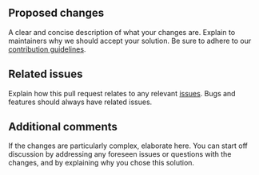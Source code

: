 ## Proposed changes

A clear and concise description of what your changes are. Explain to
maintainers why we should accept your solution. Be sure to adhere to our
[contribution guidelines](https://github.com/LastTalon/matter-hooks/blob/main/CONTRIBUTING.md).

## Related issues

Explain how this pull request relates to any relevant
[issues](https://github.com/LastTalon/matter-hooks/issues). Bugs and features
should always have related issues.

## Additional comments

If the changes are particularly complex, elaborate here. You can start off
discussion by addressing any foreseen issues or questions with the changes,
and by explaining why you chose this solution.
